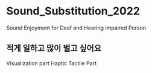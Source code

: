 # Sound_Substitution_2022
Sound Enjoyment for Deaf and Hearing Impaired Person

## 적게 일하고 많이 벌고 싶어요
Visualization part
Haptic Tactile Part
